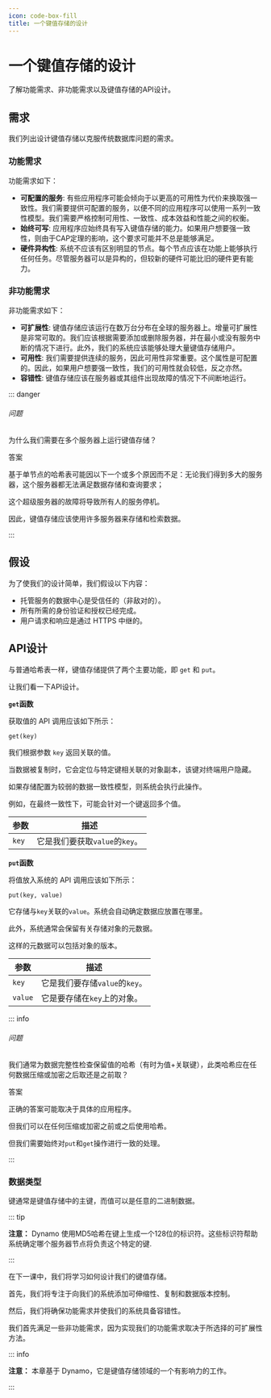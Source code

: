 ```yaml
---
icon: code-box-fill
title: 一个键值存储的设计
---
```


# 一个键值存储的设计

了解功能需求、非功能需求以及键值存储的API设计。

## 需求

我们列出设计键值存储以克服传统数据库问题的需求。

### 功能需求

功能需求如下：

- **可配置的服务**: 有些应用程序可能会倾向于以更高的可用性为代价来换取强一致性。我们需要提供可配置的服务，以便不同的应用程序可以使用一系列一致性模型。我们需要严格控制可用性、一致性、成本效益和性能之间的权衡。
- **始终可写**: 应用程序应始终具有写入键值存储的能力。如果用户想要强一致性，则由于CAP定理的影响，这个要求可能并不总是能够满足。
- **硬件异构性**: 系统不应该有区别明显的节点。每个节点应该在功能上能够执行任何任务。尽管服务器可以是异构的，但较新的硬件可能比旧的硬件更有能力。

### 非功能需求

非功能需求如下：

- **可扩展性**: 键值存储应该运行在数万台分布在全球的服务器上。增量可扩展性是非常可取的。我们应该根据需要添加或删除服务器，并在最小或没有服务中断的情况下进行。此外，我们的系统应该能够处理大量键值存储用户。
- **可用性**: 我们需要提供连续的服务，因此可用性非常重要。这个属性是可配置的。因此，如果用户想要强一致性，我们的可用性就会较低，反之亦然。
- **容错性**: 键值存储应该在服务器或其组件出现故障的情况下不间断地运行。

::: danger

###### 问题

为什么我们需要在多个服务器上运行键值存储？

答案

基于单节点的哈希表可能因以下一个或多个原因而不足：无论我们得到多大的服务器，这个服务器都无法满足数据存储和查询要求；

这个超级服务器的故障将导致所有人的服务停机。

因此，键值存储应该使用许多服务器来存储和检索数据。

:::



## 假设

为了使我们的设计简单，我们假设以下内容：

- 托管服务的数据中心是受信任的（非敌对的）。
- 所有所需的身份验证和授权已经完成。
- 用户请求和响应是通过 HTTPS 中继的。

## API设计

与普通哈希表一样，键值存储提供了两个主要功能，即 `get` 和 `put`。

让我们看一下API设计。

**`get`函数**

获取值的 API 调用应该如下所示：

```
get(key)
```

我们根据参数 `key` 返回关联的值。

当数据被复制时，它会定位与特定键相关联的对象副本，该键对终端用户隐藏。

如果存储配置为较弱的数据一致性模型，则系统会执行此操作。

例如，在最终一致性下，可能会针对一个键返回多个值。

| **参数** | **描述**                       |
| -------- | ------------------------------ |
| `key`    | 它是我们要获取`value`的`key`。 |

**`put`函数**

将值放入系统的 API 调用应该如下所示：

```
put(key, value)
```

它存储与`key`关联的`value`。系统会自动确定数据应放置在哪里。

此外，系统通常会保留有关存储对象的元数据。

这样的元数据可以包括对象的版本。

| **参数** | **描述**                       |
| -------- | ------------------------------ |
| `key`    | 它是我们要存储`value`的`key`。 |
| `value`  | 它是要存储在`key`上的对象。    |

::: info

###### 问题

我们通常为数据完整性检查保留值的哈希（有时为值+关联键），此类哈希应在任何数据压缩或加密之后取还是之前取？

答案

正确的答案可能取决于具体的应用程序。

但我们可以在任何压缩或加密之前或之后使用哈希。

但我们需要始终对`put`和`get`操作进行一致的处理。

:::



### 数据类型

键通常是键值存储中的主键，而值可以是任意的二进制数据。

::: tip

**注意：** Dynamo 使用MD5哈希在键上生成一个128位的标识符。这些标识符帮助系统确定哪个服务器节点将负责这个特定的键.

:::

在下一课中，我们将学习如何设计我们的键值存储。

首先，我们将专注于向我们的系统添加可伸缩性、复制和数据版本控制。

然后，我们将确保功能需求并使我们的系统具备容错性。

我们首先满足一些非功能需求，因为实现我们的功能需求取决于所选择的可扩展性方法。

::: info

**注意：** 本章基于 Dynamo，它是键值存储领域的一个有影响力的工作。

:::